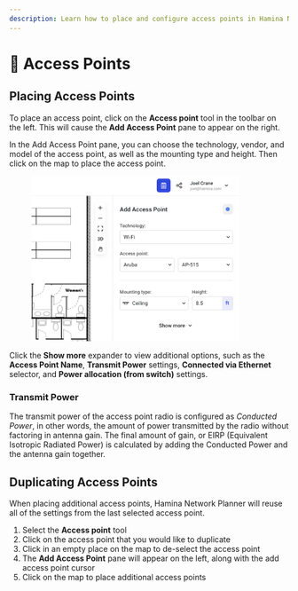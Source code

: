```yaml
---
description: Learn how to place and configure access points in Hamina Network Planner.
---
```


# 📶 Access Points

## Placing Access Points

To place an access point, click on the **Access point** tool in the toolbar on the left. This will cause the **Add Access Point** pane to appear on the right.

In the Add Access Point pane, you can choose the technology, vendor, and model of the access point, as well as the mounting type and height. Then click on the map to place the access point.

<figure><img src="../.gitbook/assets/add_access_point.png" alt="" width="375"><figcaption></figcaption></figure>

Click the **Show more** expander to view additional options, such as the **Access Point Name**, **Transmit Power** settings, **Connected via Ethernet** selector, and **Power allocation (from switch)** settings.

### Transmit Power

The transmit power of the access point radio is configured as _Conducted Power_, in other words, the amount of power transmitted by the radio without factoring in antenna gain. The final amount of gain, or EIRP (Equivalent Isotropic Radiated Power) is calculated by adding the Conducted Power and the antenna gain together.

## Duplicating Access Points

When placing additional access points, Hamina Network Planner will reuse all of the settings from the last selected access point.

1. Select the **Access point** tool
2. Click on the access point that you would like to duplicate
3. Click in an empty place on the map to de-select the access point
4. The **Add Access Point** pane will appear on the left, along with the add access point cursor
5. Click on the map to place additional access points
